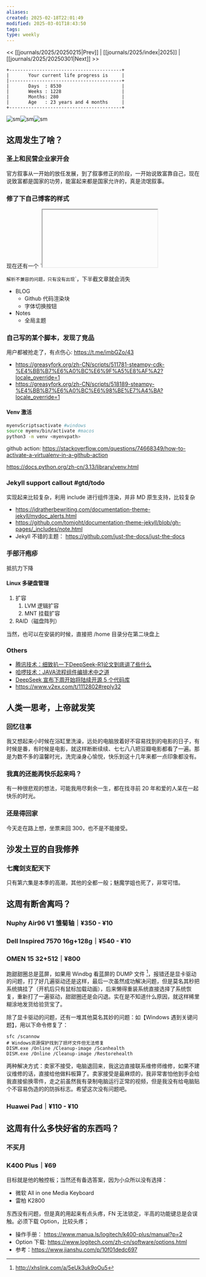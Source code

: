 ```yaml
---
aliases:
created: 2025-02-18T22:01:49
modified: 2025-03-01T18:43:50
tags:
type: weekly
---
```


<< [[journals/2025/20250215|Prev]] | [[journals/2025/index|2025]] | [[journals/2025/20250301|Next]] >>

```shell
+-----------------------------------------+
|       Your current life progress is     |
|-----------------------------------------+
|       Days  : 8530                      |
|       Weeks : 1228                      |
|       Months: 280                       |
|       Age   : 23 years and 4 months     |
+-----------------------------------------+
```

![sm](https://img.owspace.com/Public/uploads/Download/2025/0218.jpg)![sm](https://img.owspace.com/Public/uploads/Download/2025/0221.jpg)![sm](https://img.owspace.com/Public/uploads/Download/2025/0220.jpg)

## 这周发生了啥？

### 圣上和民营企业家开会

官方叙事从一开始的放任发展，到了叙事修正的阶段，一开始说致富靠自己，现在说致富都是国家的功劳，能富起来都是国家允许的，真是流氓叙事。

### 修了下自己博客的样式

现在还有一个 `<iframe ></iframe>

` 解析不兼容的问题，只有没有出现 `</iframe>`，下半截文章就会消失

- BLOG
    - Github 代码渲染块
    - 字体切换按钮
- Notes
    - 全局主题

### 自己写的某个脚本，发现了竞品

用户都被抢走了，有点伤心: https://t.me/imbGZo/43

- https://greasyfork.org/zh-CN/scripts/511781-steampy-cdk-%E4%BB%B7%E6%A0%BC%E6%9F%A5%E8%AF%A2?locale_override=1
- https://greasyfork.org/zh-CN/scripts/518189-steampy-%E4%BB%B7%E6%A0%BC%E6%98%BE%E7%A4%BA?locale_override=1

#### Venv 激活

```bash
myenvScriptsactivate #windows 
source myenv/bin/activate #macos
python3 -m venv <myenvpath>
```

github action: https://stackoverflow.com/questions/74668349/how-to-activate-a-virtualenv-in-a-github-action

https://docs.python.org/zh-cn/3.13/library/venv.html

### Jekyll support callout #gtd/todo

实现起来比较复杂，利用 include 进行组件渲染，并非 MD 原生支持，比较复杂

- https://idratherbewriting.com/documentation-theme-jekyll/mydoc_alerts.html
- https://github.com/tomjoht/documentation-theme-jekyll/blob/gh-pages/_includes/note.html
- Jekyll 不错的主题： https://github.com/just-the-docs/just-the-docs

### 手部汗疱疹

抵抗力下降

#### Linux 多硬盘管理

1. 扩容
    1. LVM 逻辑扩容
    2. MNT 挂载扩容
2. RAID（磁盘阵列）

当然，也可以在安装的时候，直接把 /home 目录分在第二块盘上

### Others

- [腾讯技术：细致扒一下DeepSeek-R1论文到底讲了些什么](https://tool.lu/article/6VI/url)
- [哈啰技术：JAVA流程组件编排术中之道](https://tool.lu/article/6VH/url)
- [DeepSeek 宣布下周开始将陆续开源 5 个代码库](https://readhub.cn/topic/8h9s0qYw08D)
- https://www.v2ex.com/t/1112802#reply32

## 人类一思考，上帝就发笑

### 回忆往事

我又想起来小时候在浴缸里洗澡，远处的电脑放着好不容易找到的电影的日子，有时候是番，有时候是电影，就这样断断续续、七七八八把豆瓣电影都看了一遍。那是为数不多的温馨时光，洗完澡身心愉悦，快乐到这十几年来都一点印象都没有。

### 我真的还能再快乐起来吗？

有一种很悲观的想法，可能我用尽剩余一生，都在找寻前 20 年和爱的人呆在一起快乐的时光。

### 还是得回家

今天走在路上想，坐票来回 300，也不是不能接受。

## 沙发土豆的自我修养

### 七魔剑支配天下

只有第六集是本季的高潮，其他的全都一般；魅魔学姐也死了，非常可惜。

## 这周有断舍离吗？

### Nuphy Air96 V1 雏菊轴｜¥350 - ¥10

### Dell Inspired 7570 16g+128g｜¥540 - ¥10

### OMEN 15 32+512｜¥800

跑甜甜圈总是蓝屏，如果用 Windbg 看蓝屏的 DUMP 文件 [^windows-dump-tool]，报错还是显卡驱动的问题，打了好几遍驱动还是这样，最后一次虽然成功解决问题，但是莫名其秒把系统搞挂了（开机后只有鼠标加载动画），后来懒得重装系统直接选择了系统恢复，重新打了一遍驱动，甜甜圈还是会闪退。实在是不知道什么原因，就这样稀里糊涂地发货给验货宝了。

除了显卡驱动的问题，还有一堆其他莫名其妙的问题：如【Windows 遇到关键问题】，用以下命令修复了：

```shell
sfc /scannow
# Windows资源保护找到了损坏文件但无法修复
DISM.exe /Online /Cleanup-image /Scanhealth
DISM.exe /Online /Cleanup-image /Restorehealth
```

两种解决方式：卖家不接受，电脑退回来，我这边直接联系维修师维修，如果不建议维修的话，直接给他做料板算了。卖家接受是最麻烦的，我非常害怕他到手会给我直接偷换零件，走之前虽然我有录制电脑运行正常的视频，但是我没有给电脑贴个不容易伪造的的防拆标志。希望这次没有问题吧。

### Huawei Pad｜¥110 - ¥10

## 这周有什么多快好省的东西吗？

### 不买月

### K400 Plus｜¥69

目标就是他的触控板；当然还有备选答案，因为小众所以没有选择：

- 微软 All in one Media Keyboard
- 雷柏 K2800

东西没有问题，但是真的用起来有点头疼，FN 无法锁定，半高的功能键总是会误触。必须下载 Option，比较头疼；

- 操作手册： https://www.manua.ls/logitech/k400-plus/manual?p=2
- Option 下载: https://www.logitech.com/zh-cn/software/options.html
- 参考：https://www.jianshu.com/p/10f01dedc697

[^windows-dump-tool]: http://xhslink.com/a/5eUk3uk9oOu5

